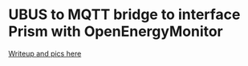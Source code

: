 # UBUS to MQTT bridge to interface Prism with OpenEnergyMonitor

[Writeup and pics here]( https://www.mastrogippo.it/2019/09/openenergymonitor-demo/ )
